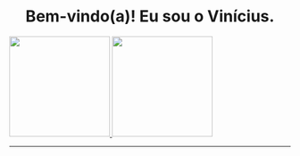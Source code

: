 <h1 align = "center" >Bem-vindo(a)! Eu sou o Vinícius.</h1>
<div>
  <a href="https://github.com/rafaballerini">
  <img height="180em" src="https://github-readme-stats.vercel.app/api?username=viniciusdaher&show_icons=true&theme=dark&include_all_commits=true&count_private=true"/>
  <img height="180em" src="https://github-readme-stats.vercel.app/api/top-langs/?username=viniciusdaher&layout=compact&langs_count=7&theme=dark"/>
</div>
  <hr>
<div style="display: inline_block"><br>
 






